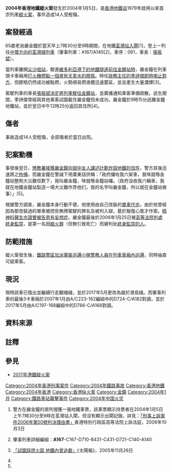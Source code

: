 **2004年香港地鐵縱火案**發生於2004年1月5日，是[香港地鐵自](../Page/香港地鐵.md "wikilink")1979年啟用以來首宗列車[縱火案](https://zh.wikipedia.org/wiki/縱火 "wikilink")，事件造成14人受輕傷。

## 案發經過

65歲老翁嚴金鐘於當天早上7時30分至9時期間，在地鐵[荃灣站入閘](../Page/荃灣站.md "wikilink")\[1\]，登上一列往[中環方向的](../Page/中環.md "wikilink")[荃灣綫列車](../Page/荃灣綫.md "wikilink")（肇事列車：A167/A140\[2\]，車序：061，車長：[張振斌](../Page/張振斌.md "wikilink")）。

當列車離開[尖沙咀站](../Page/尖沙咀站.md "wikilink")，駛進[維多利亞港下的](../Page/維多利亞港.md "wikilink")[地鐵隧道前往](https://zh.wikipedia.org/wiki/香港第一條過海鐵路 "wikilink")[金鐘站時](../Page/金鐘站.md "wikilink")，嚴金鐘在列車頭卡車廂用[打火機燃點一個盛有](https://zh.wikipedia.org/wiki/打火機 "wikilink")[天拿水的膠瓶](https://zh.wikipedia.org/wiki/天拿水 "wikilink")。時任[政務主任的](../Page/政務主任.md "wikilink")[季詩傑即時喝止對方](../Page/季詩傑.md "wikilink")，但膠瓶仍然成功被點燃，火勢順易燃液體迅速蔓延，並且產生大量濃煙\[3\]。

駕駛列車的車長[張振斌決定將列車駛往金鐘站](../Page/張振斌.md "wikilink")，並廣播通知乘客準備疏散。逃生期間，季詩傑曾經與其他乘客試圖截住嚴金鐘但未成功，嚴金鐘於9時15分逃離金鐘地鐵站，並於翌日中午12時25分返回其住所\[4\]。

## 傷者

事故造成14人受輕傷，全部傷者於當日出院。

## 犯案動機

事發後翌日，[懲教署接獲嚴金鐘向獄中友人講述計劃炸毀地鐵的信件](../Page/懲教署.md "wikilink")，警方其後迅速將之[拘捕](https://zh.wikipedia.org/wiki/拘捕 "wikilink")，而嚴金鐘在警誡下用廣東話供稱：「政府攞咗我六架車，我咪就喺金鐘站整劑大災難佢歎下，我叫嚴金鐘，咪就喺金鐘站囉。（政府没收我六輛車，我就在地鐵金鐘站製造一場大災難作弄他们，我的名字叫嚴金鐘，所以就在金鐘站做事）」\[5\]。

根據警方調查，嚴金鐘本身行動不便，他使用由自己改裝的[單車代步](https://zh.wikipedia.org/wiki/單車 "wikilink")。由於他曾經因為那改裝過的單車被控告無牌駕駛的罪名及被判入獄，基於報復心態才作案。[精神科醫生亦證實被告患有](https://zh.wikipedia.org/wiki/精神科醫生 "wikilink")[妄想症](https://zh.wikipedia.org/wiki/妄想症 "wikilink")。嚴金鐘最後於2006年1月25日被[高等法院判處](https://zh.wikipedia.org/wiki/香港高等法院 "wikilink")[終身監禁](../Page/無期徒刑.md "wikilink")，是第一名因[縱火罪](https://zh.wikipedia.org/wiki/縱火罪 "wikilink")（但無引致死亡）而被判处[終身監禁的人](https://zh.wikipedia.org/wiki/終身監禁 "wikilink")。

## 防範措施

縱火案發生後，[鐵路警區加派](../Page/鐵路警區.md "wikilink")[軍裝巡邏小隊](../Page/軍裝巡邏小隊.md "wikilink")[警務人員在列車車廂內](https://zh.wikipedia.org/wiki/警務人員 "wikilink")[巡邏](../Page/巡邏.md "wikilink")，同時抽查可疑乘客。

## 現況

現時該車已復出並繼續行走觀塘綫，並於2017年5月更改為屬於港島綫。而肇事列車的最後3卡車廂於2007年1月由A/C223-182編組中的D724-C/A182對調，並於2017年5月由A/C197-168編組中的D786-C/A168對調。

## 資料來源

<div class="references-small">

<references/>

</div>

## 註釋

<references group="註" />

## 參見

  - [2017年港鐵縱火案](../Page/2017年港鐵縱火案.md "wikilink")

[Category:2004年香港刑事案件](https://zh.wikipedia.org/wiki/Category:2004年香港刑事案件 "wikilink")
[Category:2004年鐵路事故](https://zh.wikipedia.org/wiki/Category:2004年鐵路事故 "wikilink")
[Category:香港地鐵](https://zh.wikipedia.org/wiki/Category:香港地鐵 "wikilink")
[Category:2004年香港](https://zh.wikipedia.org/wiki/Category:2004年香港 "wikilink")
[Category:香港纵火案](https://zh.wikipedia.org/wiki/Category:香港纵火案 "wikilink")
[Category:金鐘](https://zh.wikipedia.org/wiki/Category:金鐘 "wikilink")
[Category:2004年1月](https://zh.wikipedia.org/wiki/Category:2004年1月 "wikilink")
[Category:鐵路車站襲擊事件](https://zh.wikipedia.org/wiki/Category:鐵路車站襲擊事件 "wikilink")
[Category:2004年中国火灾](https://zh.wikipedia.org/wiki/Category:2004年中国火灾 "wikilink")

1.  警方在嚴金鐘的居所搜獲一張地鐵車票，該車票顯示持票者在2004年1月5日上午7時30分至9時在荃灣站入閘，但沒有顯示出閘記錄。詳見：[「刑事上訴案件2006年第50號判決理由書」](http://legalref.judiciary.gov.hk/lrs/common/ju/ju_body.jsp?DIS=54402&AH=&QS=&FN=&currpage=T)香港特別行政區高等法院上訴法庭，2006年10月3日

2.  肇事列車詳細編組：**A167**-C167-D710-B431-C431-D721-C140-A140

3.  [「試圖踩熄火燄
    地鐵內曾追截」](http://the-sun.on.cc/channels/news/20051126/20051126025311_0000.html)《太陽報》，2005年11月26日

4.
5.